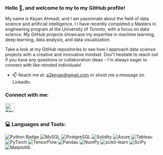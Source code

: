 ### Hello 👋, and welcome to my to my GitHub profile! 
My name is Keyan Ahmadi, and I am passionate about the field of data science and artificial intelligence. I  I have recently completed a Masters in engineering program at the University of Toronto, with a focus on data science. My GitHub projects showcase my expertise in machine learning, deep learning, data analysis, and data visualization.

Take a look at my GitHub repositories to see how I approach data science projects with a creative and innovative mindset. Don't hesitate to reach out if you have any questions or collaboration ideas - I'm always eager to connect with like-minded individuals!

- 📫 Reach me at: a2keyan@gmail.com or shoot me a message on LinkedIn.


### Connect with me: 
[<img align="left" alt="Keyan | LinkedIn" width="29px" src="https://cdn-icons-png.flaticon.com/512/3992/3992606.png" />][linkedin]

[linkedin]: https://www.linkedin.com/in/keyan-ahmadi-98823b1a7

<br />
<br />

### 💻 Languages and Tools:
![Python Badge](https://img.shields.io/badge/Python-FFD43B?style=flat&logo=python&logoColor=darkgreen)
![MySQL](https://img.shields.io/badge/MySQL-005C84?style=flate&logo=mysql&logoColor=white)
![PostgreSQL](https://img.shields.io/badge/PostgreSQL-316192?style=for-the-badge&logo=postgresql&logoColor=white)
![Solidity](https://img.shields.io/badge/Solidity-%23363636.svg?style=for-the-badge&logo=solidity&logoColor=white)
![Azure](https://img.shields.io/badge/azure-%230072C6.svg?style=for-the-badge&logo=microsoftazure&logoColor=white)
![Tableau](https://img.shields.io/badge/Tableau-E97627?style=for-the-badge&logo=Tableau&logoColor=white)
![PyTorch](https://img.shields.io/badge/PyTorch-%23EE4C2C.svg?style=for-the-badge&logo=PyTorch&logoColor=white)
![TensorFlow](https://img.shields.io/badge/TensorFlow-%23FF6F00.svg?style=for-the-badge&logo=TensorFlow&logoColor=white)
![Pandas](https://img.shields.io/badge/pandas-%23150458.svg?style=for-the-badge&logo=pandas&logoColor=white)
![NumPy](https://img.shields.io/badge/numpy-%23013243.svg?style=for-the-badge&logo=numpy&logoColor=white)
![scikit-learn](https://img.shields.io/badge/scikit--learn-%23F7931E.svg?style=for-the-badge&logo=scikit-learn&logoColor=white)
![SciPy](https://img.shields.io/badge/SciPy-%230C55A5.svg?style=for-the-badge&logo=scipy&logoColor=%white)
![Matplotlib](https://img.shields.io/badge/Matplotlib-%23ffffff.svg?style=for-the-badge&logo=Matplotlib&logoColor=black)











<!--
**K2Ahmadi/K2Ahmadi** is a ✨ _special_ ✨ repository because its `README.md` (this file) appears on your GitHub profile.

Here are some ideas to get you started:

- 🔭 I’m currently working on ...
- 🌱 I’m currently learning ...
- 👯 I’m looking to collaborate on ...
- 🤔 I’m looking for help with ...
- 💬 Ask me about ...
- 📫 How to reach me: ...
- 😄 Pronouns: ...
- ⚡ Fun fact: ...
-->
